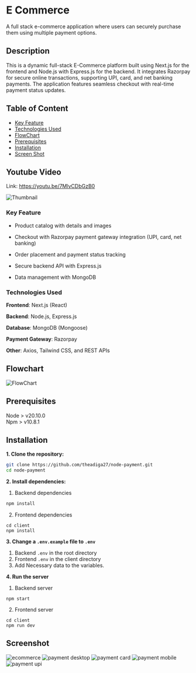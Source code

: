 # E Commerce

A full stack e-commerce application where users can securely purchase them using multiple payment options.

## Description

This is a dynamic full-stack E-Commerce platform built using Next.js for the frontend and Node.js with Express.js for the backend. It integrates Razorpay for secure online transactions, supporting UPI, card, and net banking payments. The application features seamless checkout with real-time payment status updates.

## Table of Content

- [Key Feature](#key-feature)
- [Technologies Used](#technologies-used)
- [FlowChart](#flowchart)
- [Prerequisites](#prerequisites)
- [Installation](#installation)
- [Screen Shot](#screenshot)

## Youtube Video

Link: https://youtu.be/7MlvCDbGzB0

![Thumbnail](./images/youtube.png)

### Key Feature

- Product catalog with details and images

- Checkout with Razorpay payment gateway integration (UPI, card, net banking)

- Order placement and payment status tracking

- Secure backend API with Express.js

- Data management with MongoDB

### Technologies Used

**Frontend**: Next.js (React)

**Backend**: Node.js, Express.js

**Database**: MongoDB (Mongoose)

**Payment Gateway**: Razorpay

**Other**: Axios, Tailwind CSS, and REST APIs

## Flowchart

![FlowChart](./images/flowchart.png)

## Prerequisites

Node > v20.10.0\
Npm > v10.8.1

## Installation

**1. Clone the repository:**

```Bash
git clone https://github.com/theadiga27/node-payment.git
cd node-payment
```

**2. Install dependencies:**

1. Backend dependencies

```Bash
npm install
```

2. Frontend dependencies

```
cd client
npm install
```

**3. Change a `.env.example` file to `.env`**

1. Backend `.env` in the root directory
2. Frontend `.env` in the client directory
3. Add Necessary data to the variables.

**4. Run the server**

1. Backend server

```
npm start
```

2. Frontend server

```
cd client
npm run dev
```

## Screenshot

![ecommerce](./images/ecommerce.png)
![payment desktop](./images/screenshot-1.png)
![payment card](./images/screenshot-4.png)
![payment mobile](./images/screenshot-2.png)
![payment upi](./images/screenshot-3.png)
